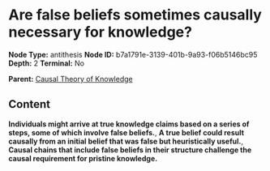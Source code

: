 # Are false beliefs sometimes causally necessary for knowledge?

**Node Type:** antithesis
**Node ID:** b7a1791e-3139-401b-9a93-f06b5146bc95
**Depth:** 2
**Terminal:** No

**Parent:** [Causal Theory of Knowledge](causal-theory-of-knowledge.md)

## Content

**Individuals might arrive at true knowledge claims based on a series of steps, some of which involve false beliefs.**, **A true belief could result causally from an initial belief that was false but heuristically useful.**, **Causal chains that include false beliefs in their structure challenge the causal requirement for pristine knowledge.**
